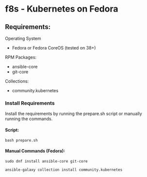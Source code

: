 # f8s - Kubernetes on Fedora

## Requirements:

Operating System
- Fedora or Fedora CoreOS (tested on 38+)

RPM Packages:
- ansible-core 
- git-core

Collections:
- community.kubernetes

### Install Requirements

Install the requirements by running the prepare.sh script or manually running the commands.

#### Script:
```
bash prepare.sh
```

#### Manual Commands (Fedora):
```
sudo dnf install ansible-core git-core

ansible-galaxy collection install community.kubernetes
```